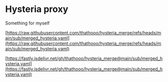 # Hysteria proxy

Something for myself

[https://raw.githubusercontent.com/thathooo/hysteria_merge/refs/heads/main/sub/merged_hysteria.yaml](https://raw.githubusercontent.com/thathooo/hysteria_merge/refs/heads/main/sub/merged_hysteria.yaml)

[https://fastly.jsdelivr.net/gh/thathooo/hysteria_merge@main/sub/merged_hysteria.yaml](https://fastly.jsdelivr.net/gh/thathooo/hysteria_merge@main/sub/merged_hysteria.yaml)
